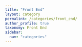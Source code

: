 ```yaml
---
title: "Front End"
layout: category
permalink: /categories/front_end/
author_profile: true
taxonomy: Front End
sidebar:
  nav: "categories"
---
```

